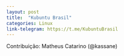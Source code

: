 ```yaml
---
layout: post
title:  "Kubuntu Brasil"
categories: Linux
link-telegram: https://t.me/KubuntuBrasil
---
```

Contribuição: Matheus Catarino (@kassane)

